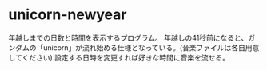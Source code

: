# unicorn-newyear
 
年越しまでの日数と時間を表示するプログラム。
年越しの41秒前になると、ガンダムの「unicorn」が流れ始める仕様となっている。(音楽ファイルは各自用意してください)
設定する日時を変更すれば好きな時間に音楽を流せる。
